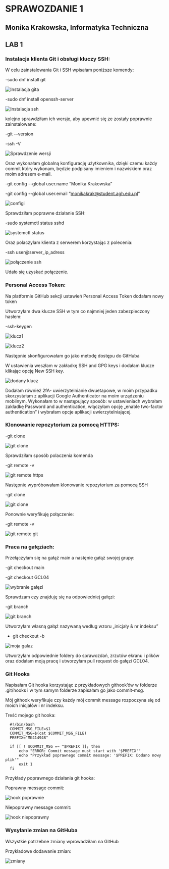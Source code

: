 # SPRAWOZDANIE 1

## Monika Krakowska, Informatyka Techniczna




## LAB 1
### Instalacja klienta Git i obsługi kluczy SSH:


W celu zainstalowania Git i SSH wpisałam poniższe komendy:

-sudo dnf install git

![Instalacja gita](https://github.com/InzynieriaOprogramowaniaAGH/MDO2025_INO/blob/MK414948/ITE/GCL04/Sprawozdanie1/screenshoty/sudo%20dnf%20install%20git.png)

-sudo dnf install openssh-server

![Instalacja ssh](https://github.com/InzynieriaOprogramowaniaAGH/MDO2025_INO/blob/MK414948/ITE/GCL04/Sprawozdanie1/screenshoty/sudo%20dnf%20install%20ssh.png)

kolejno sprawdziłam ich wersje, aby upewnić się ze zostały poprawnie zainstalowane: 

-git -–version 

-ssh -V

![Sprawdzenie wersji](https://github.com/InzynieriaOprogramowaniaAGH/MDO2025_INO/blob/MK414948/ITE/GCL04/Sprawozdanie1/screenshoty/wersje%20git%20i%20ssh.png)

Oraz wykonałam globalną konfigurację użytkownika, dzięki czemu każdy commit który wykonam, będzie podpisany imieniem i nazwiskiem oraz moim adresem e-mail.

-git config --global user.name “Monika Krakowska”

-git config --global user.email “monikakrak@student.agh.edu.pl”

![configi](https://github.com/InzynieriaOprogramowaniaAGH/MDO2025_INO/blob/MK414948/ITE/GCL04/Sprawozdanie1/screenshoty/git%20config.png)

Sprawdziłam poprawne działanie SSH:

-sudo systemctl status sshd

![systemctl status](https://github.com/InzynieriaOprogramowaniaAGH/MDO2025_INO/blob/MK414948/ITE/GCL04/Sprawozdanie1/screenshoty/systemctl%20status.png)

Oraz polaczylam klienta z serwerem korzystając z polecenia:

-ssh user@server_ip_adress

![połączenie ssh](https://github.com/InzynieriaOprogramowaniaAGH/MDO2025_INO/blob/MK414948/ITE/GCL04/Sprawozdanie1/screenshoty/polaczenie%20ssh.png)

Udało się uzyskać połączenie.



### Personal Access Token:


Na platformie GitHub sekcji ustawień Personal Access Token dodałam nowy token

Utworzyłam dwa klucze SSH w tym co najmniej jeden zabezpieczony hasłem:

-ssh-keygen

![klucz1](https://github.com/InzynieriaOprogramowaniaAGH/MDO2025_INO/blob/MK414948/ITE/GCL04/Sprawozdanie1/screenshoty/generowanie%20klucza%201.png)

![klucz2](https://github.com/InzynieriaOprogramowaniaAGH/MDO2025_INO/blob/MK414948/ITE/GCL04/Sprawozdanie1/screenshoty/generowanie%20klucza%202.png)

Następnie skonfigurowałam go jako metodę dostępu do GitHuba

W ustawienia weszłam w zakładkę SSH and GPG keys i dodałam klucze klikając opcję New SSH key.

![dodany klucz](https://github.com/InzynieriaOprogramowaniaAGH/MDO2025_INO/blob/MK414948/ITE/GCL04/Sprawozdanie1/screenshoty/Dodany%20klucz.png)

Dodałam również 2fA- uwierzytelnianie dwuetapowe, w moim przypadku skorzystałam z aplikacji Google Authenticator na moim urządzeniu mobilnym. Wykonałam to w następujący sposób: w ustawieniach wybrałam zakładkę Password and authentication, 
włączyłam opcję „enable two-factor authentication” i wybrałam opcje aplikacji uwierzytelniającej.



### Klonowanie repozytorium za pomocą HTTPS:


-git clone

![git clone](https://github.com/InzynieriaOprogramowaniaAGH/MDO2025_INO/blob/MK414948/ITE/GCL04/Sprawozdanie1/screenshoty/git%20clone%20https.png)

Sprawdziłam sposób polaczenia komenda 

-git remote -v

![git remote https](https://github.com/InzynieriaOprogramowaniaAGH/MDO2025_INO/blob/MK414948/ITE/GCL04/Sprawozdanie1/screenshoty/git%20remote%20https.png)

Następnie wypróbowałam klonowanie repozytorium za pomocą SSH 

-git clone

![git clone](https://github.com/InzynieriaOprogramowaniaAGH/MDO2025_INO/blob/MK414948/ITE/GCL04/Sprawozdanie1/screenshoty/git%20clone%20git.png)

Ponownie weryfikuję połączenie:

-git remote -v

![git remote git](https://github.com/InzynieriaOprogramowaniaAGH/MDO2025_INO/blob/MK414948/ITE/GCL04/Sprawozdanie1/screenshoty/git%20remote%20git.png)



### Praca na gałęziach:


Przełączyłam się na gałąź main a nastęnie gałąż swojej grupy:

-git checkout main

-git checkout GCL04

![wybranie gałęzi](https://github.com/InzynieriaOprogramowaniaAGH/MDO2025_INO/blob/MK414948/ITE/GCL04/Sprawozdanie1/screenshoty/git%20checkout.png)

Sprawdzam czy znajduję się na odpowiedniej gałęzi:

-git branch 

![git branch](https://github.com/InzynieriaOprogramowaniaAGH/MDO2025_INO/blob/MK414948/ITE/GCL04/Sprawozdanie1/screenshoty/git%20branch.png)

Utworzyłam własną gałąź nazywaną według wzoru „inicjały & nr indeksu”

- git checkout -b

![moja galaz](https://github.com/InzynieriaOprogramowaniaAGH/MDO2025_INO/blob/MK414948/ITE/GCL04/Sprawozdanie1/screenshoty/git%20checkout%20MK414948.png)

Utworzyłam odpowiednie foldery do sprawozdań, zrzutów ekranu i plików oraz dodałam moją pracę i utworzyłam pull request do gałęzi GCL04.



### Git Hooks


Napisałam Git hooka korzystając z przykładowych githook’ów w folderze .git/hooks i w tym samym folderze zapisałam go jako commit-msg.

Mój githook weryfikuje czy każdy mój commit message rozpoczyna się od moich inicjałów i nr indeksu.

Treść mojego git hooka:

      #!/bin/bash
      COMMIT_MSG_FILE=$1
      COMMIT_MSG=$(cat $COMMIT_MSG_FILE)
      PREFIX="MK414948"
      
      if [[ ! $COMMIT_MSG =~ ^$PREFIX ]]; then
          echo "ERROR: Commit message must start with '$PREFIX'"
          echo "Przykład poprawnego commit message: '$PREFIX: Dodano nowy plik'"
          exit 1
      fi

Przykłady poprawnego działania git hooka:

Poprawny message commit:

![hook poprawnie](https://github.com/InzynieriaOprogramowaniaAGH/MDO2025_INO/blob/MK414948/ITE/GCL04/Sprawozdanie1/screenshoty/githook%20poprawnie.png)

Niepoprawny message commit:

![hook niepoprawny](https://github.com/InzynieriaOprogramowaniaAGH/MDO2025_INO/blob/MK414948/ITE/GCL04/Sprawozdanie1/screenshoty/githook%20niepoprawnie.png)



### Wysyłanie zmian na GitHuba


Wszystkie potrzebne zmiany wprowadziłam na GitHub

Przykładowe dodawanie zmian:

![zmiany](https://github.com/InzynieriaOprogramowaniaAGH/MDO2025_INO/blob/MK414948/ITE/GCL04/Sprawozdanie1/screenshoty/dodawanie%20zmian.png)








